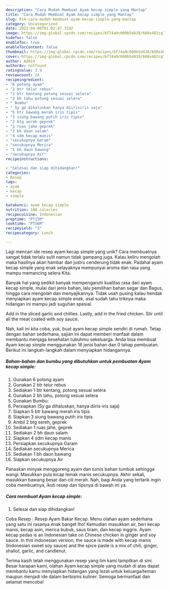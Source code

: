 ```yaml
---
description: "Cara Mudah Membuat Ayam kecap simple yang Mantap"
title: "Cara Mudah Membuat Ayam kecap simple yang Mantap"
slug: 914-cara-mudah-membuat-ayam-kecap-simple-yang-mantap
category: Uncategorized
date: 2022-04-06T01:02:47.729Z
image: https://img-global.cpcdn.com/recipes/6f74a9c000b5d438/680x482cq70/ayam-kecap-simple-foto-resep-utama.jpg
hideToc: false
enableToc: true
enableTocContent: false
thumbnail: https://img-global.cpcdn.com/recipes/6f74a9c000b5d438/680x482cq70/ayam-kecap-simple-foto-resep-utama.jpg
cover: https://img-global.cpcdn.com/recipes/6f74a9c000b5d438/680x482cq70/ayam-kecap-simple-foto-resep-utama.jpg
author: Admin
authorAv: notfound
ratingvalue: 3.9
reviewcount: 24
recipeingredient:
- "6 potong ayam"
- "2 btr telur rebus"
- "1 btr kentang potong sesuai selera"
- "2 bh tahu potong sesuai selera"
- " Bumbu"
- " Sy ga dihaluskan hanya diirisiris saja"
- "5 btr bawang merah iris tipis"
- "3 siung bawang putih iris tipis"
- "2 btg sereh geprek"
- "1 ruas jahe geprek"
- "2 bh daun salam"
- "4 sdm kecap manis"
- "secukupnya Garam"
- "secukupnya Merica"
- "1 bh daun bawang"
- "secukupnya Air"
recipeinstructions:

- "Selesai dan siap dihidangkan!"
categories:
- Resep
tags:
- ayam
- kecap
- simple

katakunci: ayam kecap simple 
nutrition: 108 calories
recipecuisine: Indonesian
preptime: "PT15M"
cooktime: "PT56M"
recipeyield: "3"
recipecategory: Lunch

---
```





Lagi mencari ide resep ayam kecap simple yang unik? Cara membuatnya sangat tidak terlalu sulit namun tidak gampang juga. Kalau keliru mengolah maka hasilnya akan hambar dan justru cenderung tidak enak. Padahal ayam kecap simple yang enak selayaknya mempunyai aroma dan rasa yang mampu memancing selera Kita.





Banyak hal yang sedikit banyak mempengaruhi kualitas rasa dari ayam kecap simple, mulai dari jenis bahan, lalu pemilihan bahan segar dan Bagus, hingga cara mengolah dan menyajikannya. Tidak usah pusing kalau hendak menyiapkan ayam kecap simple enak,      asal sudah tahu triknya maka hidangan ini mampu jadi suguhan spesial.














Add in the sliced garlic and chillies. Lastly, add in the fried chicken. Stir until all the meat coated with soy sauce.






Nah, kali ini kita coba, yuk, buat ayam kecap simple sendiri di rumah. Tetap dengan bahan sederhana, sajian ini dapat memberi manfaat dalam membantu menjaga kesehatan tubuhmu sekeluarga. Anda bisa membuat Ayam kecap simple menggunakan 16 jenis bahan dan 0 tahap pembuatan. Berikut ini langkah-langkah dalam menyiapkan hidangannya.

<!--inarticleads1-->

##### Bahan-bahan dan bumbu yang dibutuhkan untuk pembuatan Ayam kecap simple:

1. Gunakan 6 potong ayam
1. Gunakan 2 btr telur rebus
1. Sediakan 1 btr kentang, potong sesuai selera
1. Gunakan 2 bh tahu, potong sesuai selera
1. Gunakan  Bumbu:
1. Persiapkan  (Sy ga dihaluskan, hanya diiris-iris saja)
1. Siapkan 5 btr bawang merah iris tipis
1. Siapkan 3 siung bawang putih iris tipis
1. Ambil 2 btg sereh, geprek
1. Sediakan 1 ruas jahe, geprek
1. Sediakan 2 bh daun salam
1. Siapkan 4 sdm kecap manis
1. Persiapkan secukupnya Garam
1. Sediakan secukupnya Merica
1. Sediakan 1 bh daun bawang
1. Siapkan secukupnya Air


Panaskan minyak menggoreng ayam dan tumis bahan tumbuk sehingga wangi. Masukkan pula kicap lemak manis secukupnya. Akhir sekali, masukkan bawang besar dan cili merah. Nah, bagi Anda yang tertarik ingin coba membuatnya, ikuti resep dan tipsnya di bawah ini ya. 

<!--inarticleads2-->

##### Cara membuat Ayam kecap simple:


1. Selesai dan siap dihidangkan!

Coba Resep : Resep Ayam Bakar Kecap. Menu olahan ayam sederhana yang satu ini rasanya enak banget lho! Kemudian masukkan air, beri kecap manis, kecap asin, merica bubuk, saus tiram, dan kecap inggris. Ayam kecap pedas is an Indonesian take on Chinese chicken in ginger and soy sauce. In this Indonesian version, the sauce is made with kecap manis (Indonesian sweet soy sauce) and the spice paste is a mix of chili, ginger, shallot, garlic, and candlenut. 

Terima kasih telah menggunakan resep yang tim kami tampilkan di sini. Besar harapan kami, olahan Ayam kecap simple yang mudah di atas dapat membantu kamu menyiapkan hidangan yang lezat untuk keluarga/teman maupun menjadi ide dalam berbisnis kuliner. Semoga bermanfaat dan selamat mencoba!
